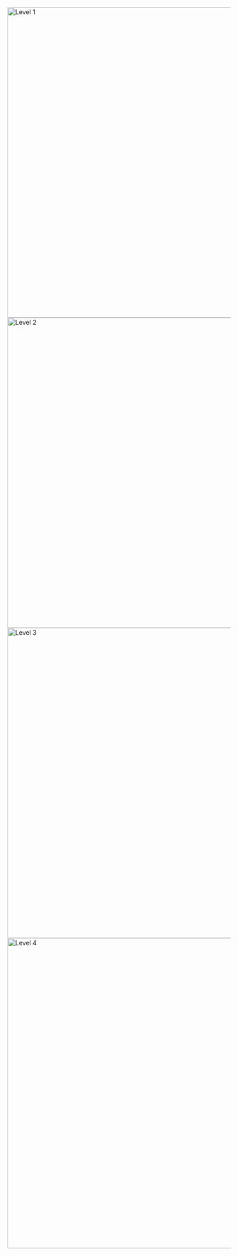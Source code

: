
<img width="700" alt="Level 1" src="https://github.com/KaveyZheng/Projects/assets/109322859/79d41fc9-0611-437b-8d6b-b1312775b7ac">
<img width="700" alt="Level 2" src="https://github.com/KaveyZheng/Projects/assets/109322859/6ff047e5-b6e6-4944-afdb-75a6aa8fa438">
<img width="700" alt="Level 3" src="https://github.com/KaveyZheng/Projects/assets/109322859/cabb5e2e-bed7-488e-abc2-2a4c5f2a858b">
<img width="700" alt="Level 4" src="https://github.com/KaveyZheng/Projects/assets/109322859/b1993afe-80b2-4496-bf5e-3892fee8ac3d">
